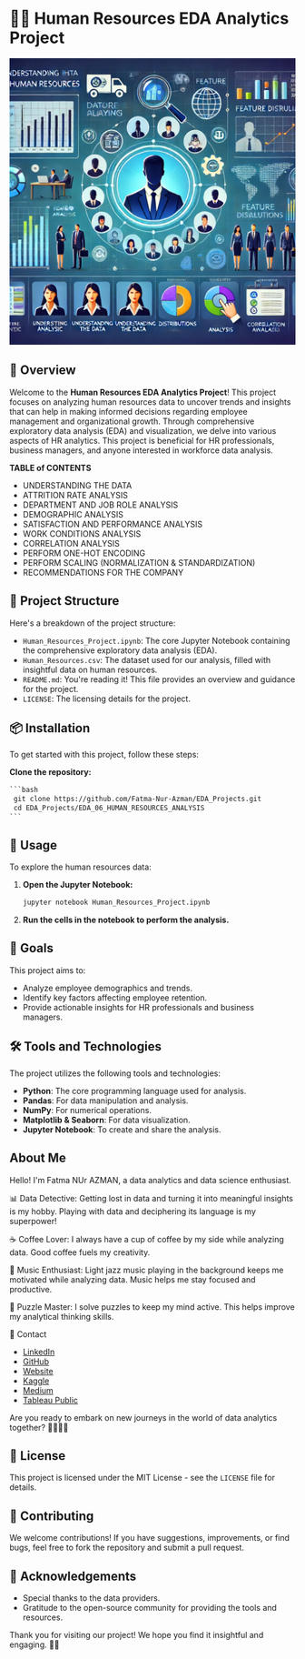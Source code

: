 # 👩‍💼 Human Resources EDA Analytics Project

![Human Resources Analysis](https://github.com/Fatma-Nur-Azman/EDA_Projects/blob/main/EDA_05_HUMAN_RESOURCES_ANALYSIS/human_resource_.png)

## 📌 Overview

Welcome to the **Human Resources EDA Analytics Project**! This project focuses on analyzing human resources data to uncover trends and insights that can help in making informed decisions regarding employee management and organizational growth. Through comprehensive exploratory data analysis (EDA) and visualization, we delve into various aspects of HR analytics. This project is beneficial for HR professionals, business managers, and anyone interested in workforce data analysis.

**TABLE of CONTENTS** 
- UNDERSTANDING THE DATA
- ATTRITION RATE ANALYSIS
- DEPARTMENT AND JOB ROLE ANALYSIS
- DEMOGRAPHIC ANALYSIS
- SATISFACTION AND PERFORMANCE ANALYSIS
- WORK CONDITIONS ANALYSIS
- CORRELATION ANALYSIS
- PERFORM ONE-HOT ENCODING
- PERFORM SCALING (NORMALIZATION & STANDARDIZATION)
- RECOMMENDATIONS FOR THE COMPANY
  
## 📁 Project Structure

Here's a breakdown of the project structure:

- `Human_Resources_Project.ipynb`: The core Jupyter Notebook containing the comprehensive exploratory data analysis (EDA).
- `Human_Resources.csv`: The dataset used for our analysis, filled with insightful data on human resources.
- `README.md`: You're reading it! This file provides an overview and guidance for the project.
- `LICENSE`: The licensing details for the project.

## 📦 Installation

To get started with this project, follow these steps:

 **Clone the repository:**
 
    ```bash
     git clone https://github.com/Fatma-Nur-Azman/EDA_Projects.git
     cd EDA_Projects/EDA_06_HUMAN_RESOURCES_ANALYSIS
    ```

## 🚀 Usage

To explore the human resources data:

1. **Open the Jupyter Notebook:**
    ```bash
    jupyter notebook Human_Resources_Project.ipynb
    ```

2. **Run the cells in the notebook to perform the analysis.**

## 🎯 Goals

This project aims to:

- Analyze employee demographics and trends.
- Identify key factors affecting employee retention.
- Provide actionable insights for HR professionals and business managers.

## 🛠️ Tools and Technologies

The project utilizes the following tools and technologies:

- **Python**: The core programming language used for analysis.
- **Pandas**: For data manipulation and analysis.
- **NumPy**: For numerical operations.
- **Matplotlib & Seaborn**: For data visualization.
- **Jupyter Notebook**: To create and share the analysis.

## About Me

Hello! I'm Fatma NUr AZMAN, a data analytics and data science enthusiast.

📊 Data Detective: Getting lost in data and turning it into meaningful insights is my hobby. Playing with data and deciphering its language is my superpower!

☕ Coffee Lover: I always have a cup of coffee by my side while analyzing data. Good coffee fuels my creativity.

🎵 Music Enthusiast: Light jazz music playing in the background keeps me motivated while analyzing data. Music helps me stay focused and productive.

🧩 Puzzle Master: I solve puzzles to keep my mind active. This helps improve my analytical thinking skills.

📧 Contact

- [LinkedIn](https://www.linkedin.com/in/fatma-nur-azman/)
- [GitHub](https://github.com/Fatma-Nur-Azman)
- [Website](https://fatmanurazman.vercel.app/)
- [Kaggle](https://www.kaggle.com/fnurazman)
- [Medium](https://medium.com/@azmanfnur)
- [Tableau Public](https://public.tableau.com/app/profile/fatma.nur.azman/vizzes)

Are you ready to embark on new journeys in the world of data analytics together? 🚴‍♀️🚴‍♂️

## 📜 License

This project is licensed under the MIT License - see the `LICENSE` file for details.

## 🤝 Contributing

We welcome contributions! If you have suggestions, improvements, or find bugs, feel free to fork the repository and submit a pull request.

## 🌟 Acknowledgements

- Special thanks to the data providers.
- Gratitude to the open-source community for providing the tools and resources.

Thank you for visiting our project! We hope you find it insightful and engaging. 👩‍💼
